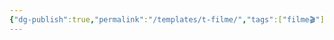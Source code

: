 ```yaml
---
{"dg-publish":true,"permalink":"/templates/t-filme/","tags":["filme🎬"],"updated":"2024-03-26T23:39:54.759-03:00"}
---
```


